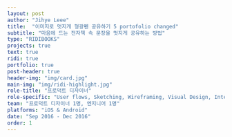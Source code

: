 ```yaml
---
layout: post
author: "Jihye Leee"
title:  "이미지로 멋지게 형광펜 공유하기 5 portofolio changed"
subtitle: "마음에 드는 전자책 속 문장을 멋지게 공유하는 방법"
type: "RIDIBOOKS"
projects: true
text: true
ridi: true
portfolio: true
post-header: true
header-img: "img/card.jpg"
main-img: "img/ridi-highlight.jpg"
role-title: "프로덕트 디자이너"
role-specific: "User flows, Sketching, Wireframing, Visual Design, Interaction, Prototyping"
team: "프로덕트 디자이너 1명, 엔지니어 1명"
platforms: "iOS & Android"
date: "Sep 2016 - Dec 2016"
order: 1
---
```



<script src="http://ajax.googleapis.com/ajax/libs/jquery/1.8.2/jquery.min.js">
</script>
<script src="http://code.highcharts.com/highcharts.js">
</script>
<script src="http://code.highcharts.com/modules/exporting.js">
</script>

<div id="container" style="min-width: 310px; height: 400px; margin: 0 auto">
</div>

<script type="text/javascript">


$('#container').highcharts({
            title: {
                text: 'Monthly Average Temperature',
                x: -20 //center
            },
            subtitle: {
                text: 'Source: WorldClimate.com',
                x: -20
            },
            xAxis: {
                categories: ['Jan', 'Feb', 'Mar', 'Apr', 'May', 'Jun',
                    'Jul', 'Aug', 'Sep', 'Oct', 'Nov', 'Dec']
            },
            yAxis: {
                title: {
                    text: 'Temperature (°C)'
                },
                plotLines: [{
                    value: 0,
                    width: 1,
                    color: '#808080'
                }]
            },
            tooltip: {
                valueSuffix: '°C'
            },
            legend: {
                layout: 'vertical',
                align: 'right',
                verticalAlign: 'middle',
                borderWidth: 0
            },
            series: [{
                name: 'Tokyo',
                data: [7.0, 6.9, 9.5, 14.5, 18.2, 21.5, 25.2, 26.5, 23.3, 18.3, 13.9, 9.6]
            }, {
                name: 'New York',
                data: [-0.2, 0.8, 5.7, 11.3, 17.0, 22.0, 24.8, 24.1, 20.1, 14.1, 8.6, 2.5]
            }, {
                name: 'Berlin',
                data: [-0.9, 0.6, 3.5, 8.4, 13.5, 17.0, 18.6, 17.9, 14.3, 9.0, 3.9, 1.0]
            }, {
                name: 'London',
                data: [3.9, 4.2, 5.7, 8.5, 11.9, 15.2, 17.0, 16.6, 14.2, 10.3, 6.6, 4.8]
            }]
        });


</script>
